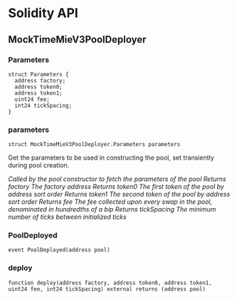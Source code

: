 # Solidity API

## MockTimeMieV3PoolDeployer

### Parameters

```solidity
struct Parameters {
  address factory;
  address token0;
  address token1;
  uint24 fee;
  int24 tickSpacing;
}
```

### parameters

```solidity
struct MockTimeMieV3PoolDeployer.Parameters parameters
```

Get the parameters to be used in constructing the pool, set transiently during pool creation.

_Called by the pool constructor to fetch the parameters of the pool
Returns factory The factory address
Returns token0 The first token of the pool by address sort order
Returns token1 The second token of the pool by address sort order
Returns fee The fee collected upon every swap in the pool, denominated in hundredths of a bip
Returns tickSpacing The minimum number of ticks between initialized ticks_

### PoolDeployed

```solidity
event PoolDeployed(address pool)
```

### deploy

```solidity
function deploy(address factory, address token0, address token1, uint24 fee, int24 tickSpacing) external returns (address pool)
```
